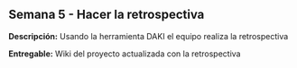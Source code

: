 ## Semana 5 - Hacer la retrospectiva

**Descripción:** Usando la herramienta DAKI el equipo realiza la retrospectiva

**Entregable:** Wiki del proyecto actualizada con la retrospectiva
